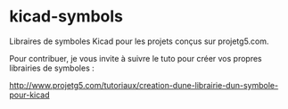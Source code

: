 # kicad-symbols
Libraires de symboles Kicad pour les projets conçus sur projetg5.com.

Pour contribuer, je vous invite à suivre le tuto pour créer vos propres librairies de symboles :

http://www.projetg5.com/tutoriaux/creation-dune-librairie-dun-symbole-pour-kicad
